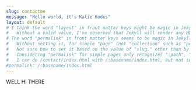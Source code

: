```yaml
---
slug: contactme
message: "Hello world, it's Katie Kodes"
layout: default
# I think the word "layout" in front matter keys might be magic in Jekyll.
#   Without a valid value, I've observed that Jekyll will render any MD content into an HTML snippet, and then make that a standalone .html page, whether that's good HTML or not.
# The word "permalink" in front matter keys seems to be magic in Jekyll.  https://jekyllrb.com/docs/permalinks/
#   Without setting it, for simple "page" (not "collection" such as "post") rendering, Jekyll seems to just use the filename.
#   Not sure how to set it based on the value of "slug," other than by repeating myself.
#   Considering "permalink" for simple pages only recognizes ":path", ":basename", & "output_ext", this seems like quite a challenge.
#   I can do /contact/index.html with /:basename/index.html, but not sure how to do /contactme/index.html based on the slug of "contactme" dynamically.
#permalink: /:basename/index.html
---
```


WELL HI THERE